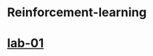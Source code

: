# Reinforcement-learning
# [lab-01](https://colab.research.google.com/drive/1ojkzYJHQC_cOrLC4UEB8eH2I5k4ExKJz)
